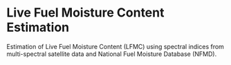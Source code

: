 # Live Fuel Moisture Content Estimation

Estimation of Live Fuel Moisture Content (LFMC) using spectral indices from multi-spectral satellite data and National Fuel Moisture Database (NFMD).
